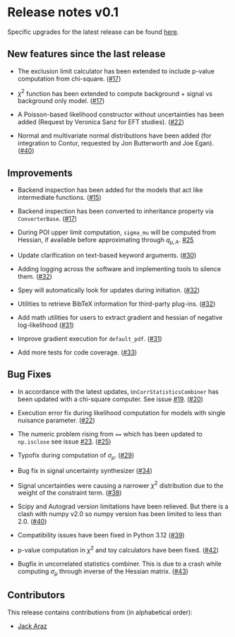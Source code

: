 # Release notes v0.1

Specific upgrades for the latest release can be found [here](https://github.com/SpeysideHEP/spey/releases/latest).

## New features since the last release

* The exclusion limit calculator has been extended to include p-value computation from chi-square.
  ([#17](https://github.com/SpeysideHEP/spey/pull/17))

* $\chi^2$ function has been extended to compute background + signal vs background only model.
  ([#17](https://github.com/SpeysideHEP/spey/pull/17))

* A Poisson-based likelihood constructor without uncertainties has been added
  (Request by Veronica Sanz for EFT studies).
  ([#22](https://github.com/SpeysideHEP/spey/pull/22))

* Normal and multivariate normal distributions have been added (for integration to Contur, requested by Jon Butterworth and Joe Egan).
  ([#40](https://github.com/SpeysideHEP/spey/pull/40))

## Improvements

* Backend inspection has been added for the models that act like intermediate functions.
  ([#15](https://github.com/SpeysideHEP/spey/pull/15))

* Backend inspection has been converted to inheritance property via ``ConverterBase``.
  ([#17](https://github.com/SpeysideHEP/spey/pull/17))

* During POI upper limit computation, `sigma_mu` will be computed from Hessian, if available
  before approximating through $q_{\mu,A}$.
  [#25](https://github.com/SpeysideHEP/spey/pull/25)

* Update clarification on text-based keyword arguments.
  ([#30](https://github.com/SpeysideHEP/spey/pull/30))

* Adding logging across the software and implementing tools to silence them.
  ([#32](https://github.com/SpeysideHEP/spey/pull/32))

* Spey will automatically look for updates during initiation.
  ([#32](https://github.com/SpeysideHEP/spey/pull/32))

* Utilities to retrieve BibTeX information for third-party plug-ins.
  ([#32](https://github.com/SpeysideHEP/spey/pull/32))

* Add math utilities for users to extract gradient and hessian of negative log-likelihood
  ([#31](https://github.com/SpeysideHEP/spey/pull/31))

* Improve gradient execution for `default_pdf`.
  ([#31](https://github.com/SpeysideHEP/spey/pull/31))

* Add more tests for code coverage.
  ([#33](https://github.com/SpeysideHEP/spey/pull/33))

## Bug Fixes

* In accordance with the latest updates, `UnCorrStatisticsCombiner` has been updated with
  a chi-square computer. See issue [#19](https://github.com/SpeysideHEP/spey/issues/19).
  ([#20](https://github.com/SpeysideHEP/spey/pull/20))

* Execution error fix during likelihood computation for models with single nuisance parameter.
  ([#22](https://github.com/SpeysideHEP/spey/pull/22))

* The numeric problem rising from `==` which has been updated to `np.isclose`
  see issue [#23](https://github.com/SpeysideHEP/spey/issues/23).
  ([#25](https://github.com/SpeysideHEP/spey/pull/25))

* Typofix during computation of $\sigma_\mu$.
  ([#29](https://github.com/SpeysideHEP/spey/pull/29))

* Bug fix in signal uncertainty synthesizer
  ([#34](https://github.com/SpeysideHEP/spey/pull/34))

* Signal uncertainties were causing a narrower $\chi^2$ distribution due to the weight of the constraint term.
  ([#38](https://github.com/SpeysideHEP/spey/pull/38))

* Scipy and Autograd version limitations have been relieved. But there is a clash with numpy v2.0
  so numpy version has been limited to less than 2.0.
  ([#40](https://github.com/SpeysideHEP/spey/pull/40))

* Compatibility issues have been fixed in Python 3.12
  ([#39](https://github.com/SpeysideHEP/spey/pull/39))

* p-value computation in $\chi^2$ and toy calculators have been fixed.
  ([#42](https://github.com/SpeysideHEP/spey/pull/42))

* Bugfix in uncorrelated statistics combiner. This is due to a crash while computing $\sigma_\mu$ through inverse of the Hessian matrix.
  ([#43](https://github.com/SpeysideHEP/spey/pull/43))

## Contributors

This release contains contributions from (in alphabetical order):

* [Jack Araz](https://github.com/jackaraz)
